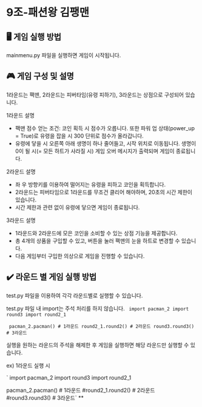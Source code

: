 # 9조-패션왕 김팽맨

## 🖥️ 게임 실행 방법
mainmenu.py 파일을 실행하면 게임이 시작됩니다.

## 🎮 게임 구성 및 설명
1라운드는 팩맨, 2라운드는 피버타임(유령 피하기), 3라운드는 상점으로 구성되어 있습니다.

1라운드 설명
- 팩맨 점수 얻는 조건: 코인 획득 시 점수가 오릅니다. 또한 파워 업 상태(power_up = True)로 유령을 잡을 시 300 단위로 점수가 올라갑니다.
- 유령에 닿을 시 오른쪽 아래 생명이 하나 줄어들고, 시작 위치로 이동됩니다. 생명이 0이 될 시(= 모든 하트가 사라질 시) 게임 오버 메시지가 출력되며 게임이 종료됩니다.


2라운드 설명
- 좌 우 방향키를 이용하여 떨어지는 유령을 피하고 코인을 획득합니다.
- 2라운드는 피버타임으로 1라운드를 무조건 클리어 해야하며, 20초의 시간 제한이 있습니다.
- 시간 제한과 관련 없이 유령에 닿으면 게임이 종료됩니다.


3라운드 설명
- 1라운드와 2라운드에 모은 코인을 소비할 수 있는 상점 기능을 제공합니다.
- 총 4개의 상품을 구입할 수 있고, 버튼을 눌러 팩맨의 눈을 하트로 변경할 수 있습니다.
- 다음 게임부터 구입한 의상으로 게임을 진행할 수 있습니다.



## ✔️ 라운드 별 게임 실행 방법
test.py 파일을 이용하여 각각 라운드별로 실행할 수 있습니다. 

test.py 파일 내 import는 주석 처리를 하지 않습니다.
`
import pacman_2
import round3
import round2_1`

`
pacman_2.pacman() # 1라운드
round2_1.round2() # 2라운드
round3.round3() # 3라운드`

실행을 원하는 라운드의 주석을 해제한 후 게임을 실행하면 해당 라운드만 실행할 수 있습니다.

ex) 1라운드 실행 시

`
import pacman_2
import round3
import round2_1 

pacman_2.pacman() # 1라운드
#round2_1.round2() # 2라운드
#round3.round3() # 3라운드`
**
